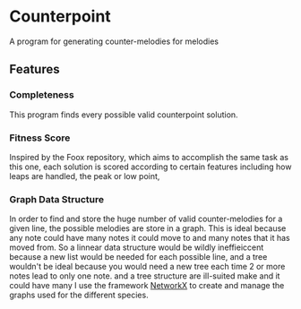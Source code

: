 # Counterpoint

A program for generating counter-melodies for melodies

## Features

### Completeness

This program finds every possible valid counterpoint solution.

### Fitness Score

Inspired by the Foox repository, which aims to accomplish the same task as this one, each solution is scored according to certain features including how leaps are handled, the peak or low point, 

### Graph Data Structure

In order to find and store the huge number of valid counter-melodies for a given line, the possible melodies are store in a graph. This is ideal because any note could have many notes it could move to and many notes that it has moved from. So a linnear data structure would be wildly ineffieiccent because a new list would be needed for each possible line, and a tree wouldn't be ideal because you would need a new tree each time 2 or more notes lead to only one note. and a tree structure are ill-suited make and it could have many  I use the framework [NetworkX](https://networkx.org/documentation/stable/index.html) to create and manage the graphs used for the different species.

